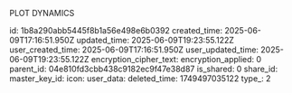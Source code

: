 PLOT DYNAMICS

id: 1b8a290abb5445f8b1a56e498e6b0392
created_time: 2025-06-09T17:16:51.950Z
updated_time: 2025-06-09T19:23:55.122Z
user_created_time: 2025-06-09T17:16:51.950Z
user_updated_time: 2025-06-09T19:23:55.122Z
encryption_cipher_text: 
encryption_applied: 0
parent_id: 04e810fd3cbb438c9182ec9f47e38d87
is_shared: 0
share_id: 
master_key_id: 
icon: 
user_data: 
deleted_time: 1749497035122
type_: 2